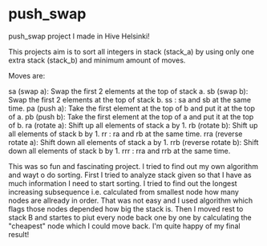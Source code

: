 # push_swap
push_swap project I made in Hive Helsinki!




This projects aim is to sort all integers in stack (stack_a) by using only one extra stack (stack_b) and minimum amount of moves.

Moves are:

sa (swap a): Swap the first 2 elements at the top of stack a.
sb (swap b): Swap the first 2 elements at the top of stack b.
ss : sa and sb at the same time.
pa (push a): Take the first element at the top of b and put it at the top of a.
pb (push b): Take the first element at the top of a and put it at the top of b.
ra (rotate a): Shift up all elements of stack a by 1.
rb (rotate b): Shift up all elements of stack b by 1.
rr : ra and rb at the same time.
rra (reverse rotate a): Shift down all elements of stack a by 1.
rrb (reverse rotate b): Shift down all elements of stack b by 1.
rrr : rra and rrb at the same time.

This was so fun and fascinating project. I tried to find out my own algorithm and wayt o do sorting. First I tried to analyze stack given so that I have as much information I need to start sorting. I tried to find out the longest increasing subsequence i.e. calculated from smallest node how many nodes are allready in order. That was not easy and I used algorithm which flags those nodes depended how big the stack is. Then I moved rest to stack B and startes to piut every node back one by one by calculating the "cheapest" node which I could move back.  I'm quite happy of my final result!

